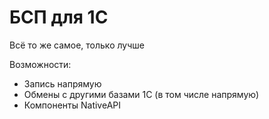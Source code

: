 # БСП для 1С
Всё то же самое, только лучше

Возможности:
* Запись напрямую
* Обмены с другими базами 1С (в том числе напрямую)
* Компоненты NativeAPI
